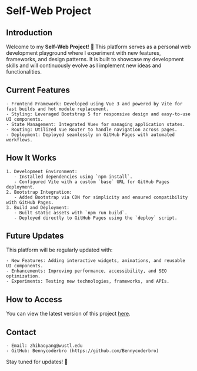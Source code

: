 # Self-Web Project

## Introduction
Welcome to my **Self-Web Project**! 🚀 This platform serves as a personal web development playground where I experiment with new features, frameworks, and design patterns. It is built to showcase my development skills and will continuously evolve as I implement new ideas and functionalities.

## Current Features
```plaintext
- Frontend Framework: Developed using Vue 3 and powered by Vite for fast builds and hot module replacement.
- Styling: Leveraged Bootstrap 5 for responsive design and easy-to-use UI components.
- State Management: Integrated Vuex for managing application states.
- Routing: Utilized Vue Router to handle navigation across pages.
- Deployment: Deployed seamlessly on GitHub Pages with automated workflows.
```

## How It Works
```plaintext
1. Development Environment:
   - Installed dependencies using `npm install`.
   - Configured Vite with a custom `base` URL for GitHub Pages deployment.
2. Bootstrap Integration:
   - Added Bootstrap via CDN for simplicity and ensured compatibility with GitHub Pages.
3. Build and Deployment:
   - Built static assets with `npm run build`.
   - Deployed directly to GitHub Pages using the `deploy` script.
```

## Future Updates
This platform will be regularly updated with:
```plaintext
- New Features: Adding interactive widgets, animations, and reusable UI components.
- Enhancements: Improving performance, accessibility, and SEO optimization.
- Experiments: Testing new technologies, frameworks, and APIs.
```

## How to Access
You can view the latest version of this project [here](https://bennycoderbro.github.io/Self-web/).

## Contact
```plaintext
- Email: zhihaoyang@wustl.edu
- GitHub: Bennycoderbro (https://github.com/Bennycoderbro)
```

Stay tuned for updates! 🌟

